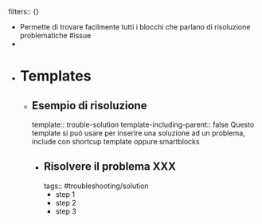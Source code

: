 filters:: {}

- Permette di trovare facilmente tutti i blocchi che parlano di risoluzione problematiche #issue
-
- # Templates
	- ## Esempio di risoluzione
	  template:: trouble-solution
	  template-including-parent:: false
	  Questo template si puó usare per inserire una soluzione ad un problema, include con shortcup template oppure smartblocks
		- ## Risolvere il problema XXX
		  tags:: #troubleshooting/solution
			- step 1
			- step 2
			- step 3